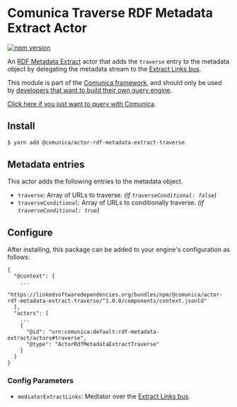 # Comunica Traverse RDF Metadata Extract Actor

[![npm version](https://badge.fury.io/js/%40comunica%2Factor-rdf-metadata-extract-traverse.svg)](https://www.npmjs.com/package/@comunica/actor-rdf-metadata-extract-traverse)

An [RDF Metadata Extract](https://github.com/comunica/comunica/tree/master/packages/bus-rdf-metadata-extract) actor that
adds the `traverse` entry to the metadata object by delegating the metadata stream to the [Extract Links bus](https://github.com/comunica/comunica-feature-link-traversal/tree/master/packages/bus-extract-links).

This module is part of the [Comunica framework](https://github.com/comunica/comunica),
and should only be used by [developers that want to build their own query engine](https://comunica.dev/docs/modify/).

[Click here if you just want to query with Comunica](https://comunica.dev/docs/query/).

## Install

```bash
$ yarn add @comunica/actor-rdf-metadata-extract-traverse
```

## Metadata entries

This actor adds the following entries to the metadata object.

* `traverse`: Array of URLs to traverse. _(if `traverseConditional: false`)_
* `traverseConditional`: Array of URLs to conditionally traverse. _(if `traverseConditional: true`)_

## Configure

After installing, this package can be added to your engine's configuration as follows:
```text
{
  "@context": [
    ...
    "https://linkedsoftwaredependencies.org/bundles/npm/@comunica/actor-rdf-metadata-extract-traverse/^1.0.0/components/context.jsonld"  
  ],
  "actors": [
    ...
    {
      "@id": "urn:comunica:default:rdf-metadata-extract/actors#traverse",
      "@type": "ActorRdfMetadataExtractTraverse"
    }
  ]
}
```

### Config Parameters

* `mediatorExtractLinks`: Mediator over the [Extract Links bus](https://github.com/comunica/comunica-feature-link-traversal/tree/master/packages/bus-extract-links).
